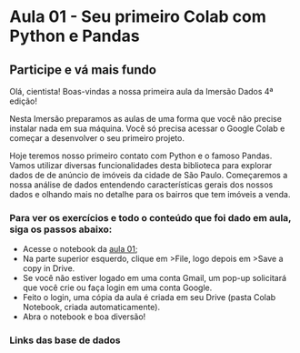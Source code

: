 # Aula 01 - Seu primeiro Colab com Python e Pandas
## Participe e vá mais fundo

Olá, cientista! Boas-vindas a nossa primeira aula da Imersão Dados 4ª edição!

Nesta Imersão preparamos as aulas de uma forma que você não precise instalar nada em sua máquina. Você só precisa acessar o Google Colab e começar a desenvolver o seu primeiro projeto.

Hoje teremos nosso primeiro contato com Python e o famoso Pandas. Vamos utilizar diversas funcionalidades desta biblioteca para explorar dados de de anúncio de imóveis da cidade de São Paulo. Começaremos a nossa análise de dados entendendo características gerais dos nossos dados e olhando mais no detalhe para os bairros que tem imóveis a venda.

### Para ver os exercícios e todo o conteúdo que foi dado em aula, siga os passos abaixo:

- Acesse o notebook da [aula 01](https://colab.research.google.com/drive/1moSUZcAzuPJvPWI2g7Bzjl0i1kp98Leh?usp=sharing);
- Na parte superior esquerdo, clique em >File, logo depois em >Save a copy in Drive.
- Se você não estiver logado em uma conta Gmail, um pop-up solicitará que você crie ou faça login em uma conta Google.
- Feito o login, uma cópia da aula é criada em seu Drive (pasta Colab Notebook, criada automaticamente).
- Abra o notebook e boa diversão!

### Links das base de dados
